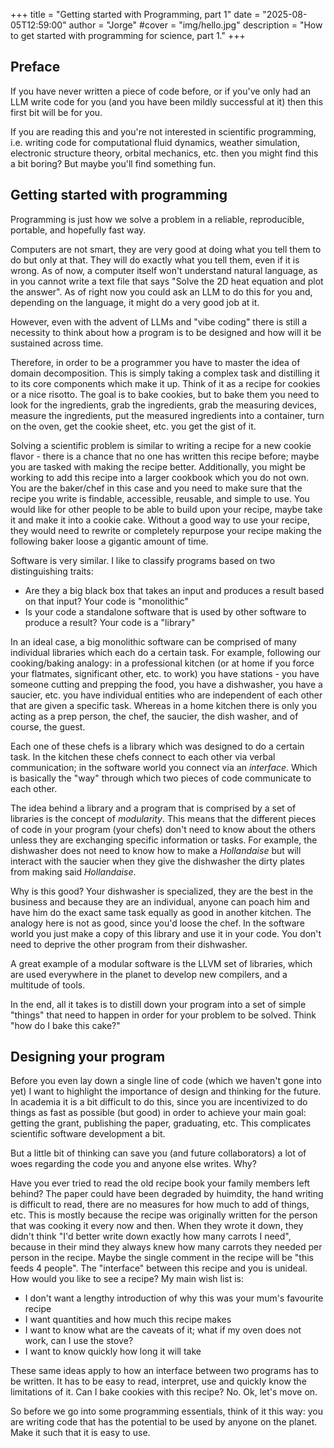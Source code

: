 +++
title = "Getting started with Programming, part 1"
date = "2025-08-05T12:59:00"
author = "Jorge"
#cover = "img/hello.jpg"
description = "How to get started with programming for science, part 1."
+++

## Preface 

If you have never written a piece of code before, or if you've only had an LLM 
write code for you (and you have been mildly successful at it) then this first bit
will be for you. 

If you are reading this and you're not interested in scientific programming, i.e. 
writing code for computational fluid dynamics, weather simulation, electronic structure
theory, orbital mechanics, etc. then you might find this a bit boring? But maybe you'll
find something fun. 

## Getting started with programming 

Programming is just how we solve a problem in a reliable, reproducible, portable, and hopefully fast way. 

Computers are not smart, they are very good at doing what you tell them to do but only at that. They will
do exactly what you tell them, even if it is wrong. As of now, a computer itself won't understand natural language, as
in you cannot write a text file that says "Solve the 2D heat equation and plot the answer". As of right now
you could ask an LLM to do this for you and, depending on the language, it might do a very good job at it. 

However, even with the advent of LLMs and "vibe coding" there is still a necessity to think about how 
a program is to be designed and how will it be sustained across time. 

Therefore, in order to be a programmer you have to master the idea of domain decomposition. This is simply
taking a complex task and distilling it to its core components which make it up. Think of it as a recipe for 
cookies or a nice risotto. The goal is to bake cookies, but to bake them you need to look for the ingredients, 
grab the ingredients, grab the measuring devices, measure the ingredients, put the measured ingredients into 
a container, turn on the oven, get the cookie sheet, etc. you get the gist of it. 

Solving a scientific problem is similar to writing a recipe for a new cookie flavor - there is a chance that no one 
has written this recipe before; maybe you are tasked with making the recipe better. Additionally, you might be 
working to add this recipe into a larger cookbook which you do not own. You are the baker/chef in this case and you
need to make sure that the recipe you write is findable, accessible, reusable, and simple to use. You would like
for other people to be able to build upon your recipe, maybe take it and make it into a cookie cake. Without 
a good way to use your recipe, they would need to rewrite or completely repurpose your recipe making the following
baker loose a gigantic amount of time.

Software is very similar. I like to classify programs based on two distinguishing traits: 

- Are they a big black box that takes an input and produces a result based on that input? Your code is "monolithic"
- Is your code a standalone software that is used by other software to produce a result? Your code is a "library"

In an ideal case, a big monolithic software can be comprised of many individual libraries which each do a certain task. For example, following our cooking/baking analogy: in a professional kitchen (or at home if you force your flatmates, significant other, etc. to work) you have stations - you have someone cutting and prepping the food, you have a dishwasher, you have a saucier, etc. you have individual entities who are independent of each other that are given a specific task. Whereas in a home kitchen there is only you acting as a prep person, the chef, the saucier, the dish washer, and of course, the guest. 

Each one of these chefs is a library which was designed to do a certain task. In the kitchen these chefs
connect to each other via verbal communication; in the software world you connect via an *interface*. Which is
basically the "way" through which two pieces of code communicate to each other. 

The idea behind a library and a program that is comprised by a set of libraries is the concept of *modularity*. This 
means that the different pieces of code in your program (your chefs) don't need to know about the others unless they 
are exchanging specific information or tasks. For example, the dishwasher does not need to know how to make a _Hollandaise_ but will interact with the saucier when they give the dishwasher the dirty plates from making said _Hollandaise_. 

Why is this good? Your dishwasher is specialized, they are the best in the business and because they are an individual, anyone can poach him and have him do the exact same task equally as good in another kitchen. The analogy here is not 
as good, since you'd loose the chef. In the software world you just make a copy of this library and use it in your code. 
You don't need to deprive the other program from their dishwasher. 

A great example of a modular software is the LLVM set of libraries, which are used everywhere in the planet to develop
new compilers, and a multitude of tools. 


In the end, all it takes is to distill down your program into a set of simple "things" that need to happen in order for your problem to be solved. Think "how do I bake this cake?"


## Designing your program 

Before you even lay down a single line of code (which we haven't gone into yet) I want to highlight the importance of 
design and thinking for the future. In academia it is a bit difficult to do this, since you are incentivized to 
do things as fast as possible (but good) in order to achieve your main goal: getting the grant, publishing the paper, 
graduating, etc. This complicates scientific software development a bit. 

But a little bit of thinking can save you (and future collaborators) a lot of woes regarding the code you and anyone 
else writes. Why? 

Have you ever tried to read the old recipe book your family members left behind? The paper could have been degraded by huimdity, the hand writing is difficult to read, there are no measures for how much to add of things, etc. 
This is mostly because the recipe was originally written for the person that was cooking it every now and then. When they
wrote it down, they didn't think "I'd better write down exactly how many carrots I need", because in their mind they always knew how many carrots they needed per person in the recipe. Maybe the single comment in the recipe will be "this feeds 4 people". The "interface" between this recipe and you is unideal. How would you like to see a recipe? My main wish list is:

- I don't want a lengthy introduction of why this was your mum's favourite recipe 
- I want quantities and how much this recipe makes 
- I want to know what are the caveats of it; what if my oven does not work, can I use the stove? 
- I want to know quickly how long it will take 

These same ideas apply to how an interface between two programs has to be written. It has to be easy to read, interpret, 
use and quickly know the limitations of it. Can I bake cookies with this recipe? No. Ok, let's move on. 

So before we go into some programming essentials, think of it this way: you are writing code that has the potential to be used by anyone on the planet. Make it such that it is easy to use. 





